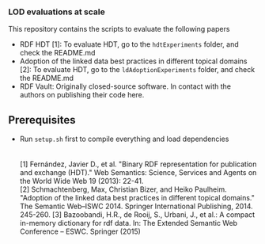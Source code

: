 ### LOD evaluations at scale
This repository contains the scripts to evaluate the following papers

* RDF HDT [1]: To evaluate HDT, go to the `hdtExperiments` folder, and check the README.md
* Adoption of the linked data best practices in different topical domains [2]: To evaluate HDT, go to the `ldAdoptionExperiments` folder, and check the README.md
* RDF Vault: Originally closed-source software. In contact with the authors on publishing their code here.

## Prerequisites

* Run `setup.sh` first to compile everything and load dependencies
<br><br><br>
[1] Fernández, Javier D., et al. "Binary RDF representation for publication and exchange (HDT)." Web Semantics: Science, Services and Agents on the World Wide Web 19 (2013): 22-41.<br>
[2] Schmachtenberg, Max, Christian Bizer, and Heiko Paulheim. "Adoption of the linked data best practices in different topical domains." The Semantic Web–ISWC 2014. Springer International Publishing, 2014. 245-260.
[3] Bazoobandi, H.R., de Rooij, S., Urbani, J., et al.: A compact in-memory dictionary for rdf data. In: The Extended Semantic Web Conference – ESWC. Springer (2015)
